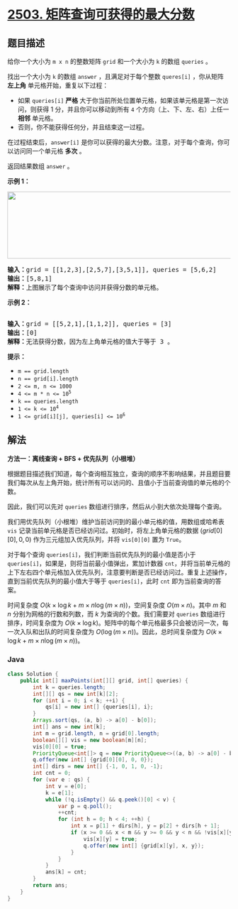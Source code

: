 # [2503. 矩阵查询可获得的最大分数](https://leetcode.cn/problems/maximum-number-of-points-from-grid-queries)

## 题目描述

<p>给你一个大小为 <code>m x n</code> 的整数矩阵 <code>grid</code> 和一个大小为 <code>k</code> 的数组 <code>queries</code> 。</p>

<p>找出一个大小为 <code>k</code> 的数组 <code>answer</code> ，且满足对于每个整数 <code>queres[i]</code> ，你从矩阵 <strong>左上角</strong> 单元格开始，重复以下过程：</p>

<ul>
	<li>如果 <code>queries[i]</code> <strong>严格</strong> 大于你当前所处位置单元格，如果该单元格是第一次访问，则获得 1 分，并且你可以移动到所有 <code>4</code> 个方向（上、下、左、右）上任一 <strong>相邻</strong> 单元格。</li>
	<li>否则，你不能获得任何分，并且结束这一过程。</li>
</ul>

<p>在过程结束后，<code>answer[i]</code> 是你可以获得的最大分数。注意，对于每个查询，你可以访问同一个单元格 <strong>多次</strong> 。</p>

<p>返回结果数组 <code>answer</code> 。</p>

<p><strong>示例 1：</strong></p>
<img alt="" src="https://gcore.jsdelivr.net/gh/doocs/leetcode@main/solution/2500-2599/2503.Maximum%20Number%20of%20Points%20From%20Grid%20Queries/images/yetgriddrawio.png" style="width: 571px; height: 151px;">
<pre><strong>输入：</strong>grid = [[1,2,3],[2,5,7],[3,5,1]], queries = [5,6,2]
<strong>输出：</strong>[5,8,1]
<strong>解释：</strong>上图展示了每个查询中访问并获得分数的单元格。</pre>

<p><strong>示例 2：</strong></p>
<img alt="" src="https://gcore.jsdelivr.net/gh/doocs/leetcode@main/solution/2500-2599/2503.Maximum%20Number%20of%20Points%20From%20Grid%20Queries/images/yetgriddrawio-2.png">
<pre><strong>输入：</strong>grid = [[5,2,1],[1,1,2]], queries = [3]
<strong>输出：</strong>[0]
<strong>解释：</strong>无法获得分数，因为左上角单元格的值大于等于 3 。
</pre>

<p><strong>提示：</strong></p>

<ul>
	<li><code>m == grid.length</code></li>
	<li><code>n == grid[i].length</code></li>
	<li><code>2 &lt;= m, n &lt;= 1000</code></li>
	<li><code>4 &lt;= m * n &lt;= 10<sup>5</sup></code></li>
	<li><code>k == queries.length</code></li>
	<li><code>1 &lt;= k &lt;= 10<sup>4</sup></code></li>
	<li><code>1 &lt;= grid[i][j], queries[i] &lt;= 10<sup>6</sup></code></li>
</ul>

## 解法

**方法一：离线查询 + BFS + 优先队列（小根堆）**

根据题目描述我们知道，每个查询相互独立，查询的顺序不影响结果，并且题目要我们每次从左上角开始，统计所有可以访问的、且值小于当前查询值的单元格的个数。

因此，我们可以先对 `queries` 数组进行排序，然后从小到大依次处理每个查询。

我们用优先队列（小根堆）维护当前访问到的最小单元格的值，用数组或哈希表 `vis` 记录当前单元格是否已经访问过。初始时，将左上角单元格的数据 $(grid[0][0], 0, 0)$ 作为三元组加入优先队列，并将 `vis[0][0]` 置为 `True`。

对于每个查询 `queries[i]`，我们判断当前优先队列的最小值是否小于 `queries[i]`，如果是，则将当前最小值弹出，累加计数器 `cnt`，并将当前单元格的上下左右四个单元格加入优先队列，注意要判断是否已经访问过。重复上述操作，直到当前优先队列的最小值大于等于 `queries[i]`，此时 `cnt` 即为当前查询的答案。

时间复杂度 $O(k \times \log k + m \times n \log(m \times n))$，空间复杂度 $O(m \times n)$。其中 $m$ 和 $n$ 分别为网格的行数和列数，而 $k$ 为查询的个数。我们需要对 `queries` 数组进行排序，时间复杂度为 $O(k \times \log k)$。矩阵中的每个单元格最多只会被访问一次，每一次入队和出队的时间复杂度为 $O(\log(m \times n))$。因此，总时间复杂度为 $O(k \times \log k + m \times n \log(m \times n))$。

### **Java**

```java
class Solution {
    public int[] maxPoints(int[][] grid, int[] queries) {
        int k = queries.length;
        int[][] qs = new int[k][2];
        for (int i = 0; i < k; ++i) {
            qs[i] = new int[] {queries[i], i};
        }
        Arrays.sort(qs, (a, b) -> a[0] - b[0]);
        int[] ans = new int[k];
        int m = grid.length, n = grid[0].length;
        boolean[][] vis = new boolean[m][n];
        vis[0][0] = true;
        PriorityQueue<int[]> q = new PriorityQueue<>((a, b) -> a[0] - b[0]);
        q.offer(new int[] {grid[0][0], 0, 0});
        int[] dirs = new int[] {-1, 0, 1, 0, -1};
        int cnt = 0;
        for (var e : qs) {
            int v = e[0];
            k = e[1];
            while (!q.isEmpty() && q.peek()[0] < v) {
                var p = q.poll();
                ++cnt;
                for (int h = 0; h < 4; ++h) {
                    int x = p[1] + dirs[h], y = p[2] + dirs[h + 1];
                    if (x >= 0 && x < m && y >= 0 && y < n && !vis[x][y]) {
                        vis[x][y] = true;
                        q.offer(new int[] {grid[x][y], x, y});
                    }
                }
            }
            ans[k] = cnt;
        }
        return ans;
    }
}
```
